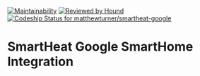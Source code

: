[![Maintainability](https://api.codeclimate.com/v1/badges/0d248075e404b4dec3f6/maintainability)](https://codeclimate.com/github/matthewturner/smartheat-google/maintainability) [![Reviewed by Hound](https://img.shields.io/badge/Reviewed_by-Hound-8E64B0.svg)](https://houndci.com) [![Codeship Status for matthewturner/smartheat-google](https://app.codeship.com/projects/f9d3bc00-e075-0137-7852-0ae59b6c6be1/status?branch=master)](https://app.codeship.com/projects/372426)

# SmartHeat Google SmartHome Integration